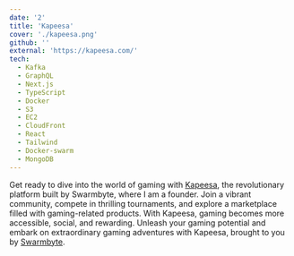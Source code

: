 ```yaml
---
date: '2'
title: 'Kapeesa'
cover: './kapeesa.png'
github: ''
external: 'https://kapeesa.com/'
tech:
  - Kafka
  - GraphQL
  - Next.js
  - TypeScript
  - Docker
  - S3
  - EC2
  - CloudFront
  - React
  - Tailwind
  - Docker-swarm
  - MongoDB
---
```


Get ready to dive into the world of gaming with [Kapeesa]('https://kapeesa.com/'), the revolutionary platform built by Swarmbyte, where I am a founder. Join a vibrant community, compete in thrilling tournaments, and explore a marketplace filled with gaming-related products. With Kapeesa, gaming becomes more accessible, social, and rewarding. Unleash your gaming potential and embark on extraordinary gaming adventures with Kapeesa, brought to you by [Swarmbyte]('https://swarmbyte.com/').
